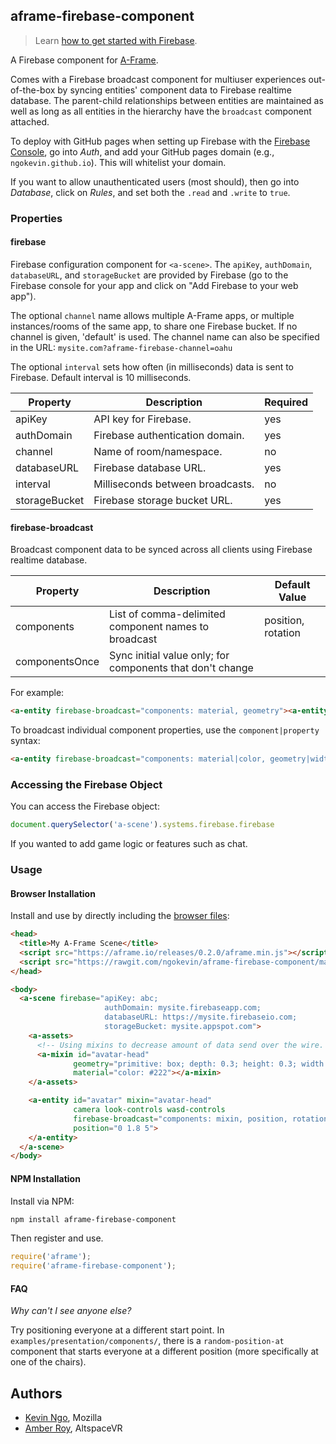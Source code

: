 ## aframe-firebase-component

> Learn [how to get started with Firebase](https://firebase.google.com/docs/web/setup).

A Firebase component for [A-Frame](https://aframe.io).

Comes with a Firebase broadcast component for multiuser experiences
out-of-the-box by syncing entities' component data to Firebase realtime
database. The parent-child relationships between entities are maintained as
well as long as all entities in the hierarchy have the `broadcast` component
attached.

To deploy with GitHub pages when setting up Firebase with the [Firebase
Console](https://firebase.google.com/console/), go into *Auth*, and add your
GitHub pages domain (e.g., `ngokevin.github.io`). This will whitelist your
domain.

If you want to allow unauthenticated users (most should), then go into
*Database*, click on *Rules*, and set both the `.read` and `.write` to `true`.

### Properties

#### firebase

Firebase configuration component for `<a-scene>`.  The `apiKey`, `authDomain`,
`databaseURL`, and `storageBucket` are provided by Firebase (go to the Firebase
console for your app and click on "Add Firebase to your web app").

The optional `channel` name allows multiple A-Frame apps, or multiple
instances/rooms of the same app, to share one Firebase bucket. If no channel is
given, 'default' is used. The channel name can also be specified in the URL:
`mysite.com?aframe-firebase-channel=oahu`

The optional `interval` sets how often (in milliseconds) data is sent to Firebase. 
Default interval is 10 milliseconds.

| Property      | Description                     | Required 
| --------      | -----------                     | -------- 
| apiKey        | API key for Firebase.           | yes      
| authDomain    | Firebase authentication domain. | yes       
| channel       | Name of room/namespace.         | no       
| databaseURL   | Firebase database URL.          | yes      
| interval      | Milliseconds between broadcasts.| no      
| storageBucket | Firebase storage bucket URL.    | yes     


#### firebase-broadcast

Broadcast component data to be synced across all clients using Firebase realtime database.

| Property   | Description                                          | Default Value      |
| --------   | -----------                                          | -------------      |
| components | List of comma-delimited component names to broadcast | position, rotation |
| componentsOnce | Sync initial value only; for components that don't change |

For example:

```html
<a-entity firebase-broadcast="components: material, geometry"><a-entity>
```

To broadcast individual component properties, use the `component|property` syntax:

```html
<a-entity firebase-broadcast="components: material|color, geometry|width"><a-entity>
```

### Accessing the Firebase Object

You can access the Firebase object:

```js
document.querySelector('a-scene').systems.firebase.firebase
```

If you wanted to add game logic or features such as chat.

### Usage

#### Browser Installation

Install and use by directly including the [browser files](dist):

```html
<head>
  <title>My A-Frame Scene</title>
  <script src="https://aframe.io/releases/0.2.0/aframe.min.js"></script>
  <script src="https://rawgit.com/ngokevin/aframe-firebase-component/master/dist/aframe-firebase-component.min.js"></script>
</head>

<body>
  <a-scene firebase="apiKey: abc;
                     authDomain: mysite.firebaseapp.com;
                     databaseURL: https://mysite.firebaseio.com;
                     storageBucket: mysite.appspot.com">
    <a-assets>
      <!-- Using mixins to decrease amount of data send over the wire. -->
      <a-mixin id="avatar-head"
              geometry="primitive: box; depth: 0.3; height: 0.3; width: 0.3"
              material="color: #222"></a-mixin>
    </a-assets>

    <a-entity id="avatar" mixin="avatar-head"
              camera look-controls wasd-controls
              firebase-broadcast="components: mixin, position, rotation"
              position="0 1.8 5">
    </a-entity>
  </a-scene>
</body>
```

#### NPM Installation

Install via NPM:

```bash
npm install aframe-firebase-component
```

Then register and use.

```js
require('aframe');
require('aframe-firebase-component');
```

#### FAQ

*Why can't I see anyone else?*

Try positioning everyone at a different start point. In
`examples/presentation/components/`, there is a `random-position-at` component
that starts everyone at a different position (more specifically at one of the
chairs).

## Authors

- [Kevin Ngo](https://twitter.com/andgokevin), Mozilla
- [Amber Roy](https://twitter.com/amberroyvr), AltspaceVR
